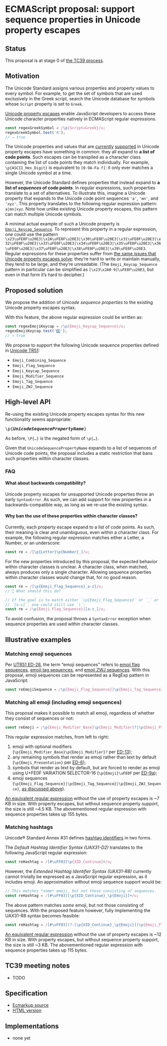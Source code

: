 # ECMAScript proposal: support sequence properties in Unicode property escapes

## Status

This proposal is at stage 0 of [the TC39 process](https://tc39.github.io/process-document/).

## Motivation

The Unicode Standard assigns various properties and property values to every symbol. For example, to get the set of symbols that are used exclusively in the Greek script, search the Unicode database for symbols whose `Script` property is set to `Greek`.

[Unicode property escapes](https://github.com/tc39/proposal-regexp-unicode-sequence-properties) enable JavaScript developers to access these Unicode character properties natively in ECMAScript regular expressions.

```js
const regexGreekSymbol = /\p{Script=Greek}/u;
regexGreekSymbol.test('π');
// → true
```

The Unicode properties and values that are [currently](https://tc39.github.io/ecma262/#table-nonbinary-unicode-properties) [supported](https://tc39.github.io/ecma262/#table-binary-unicode-properties) in Unicode property escapes have something in common: they all expand to **a list of code points**. Such escapes can be transpiled as a character class containing the list of code points they match individually. For example, `\p{ASCII_Hex_Digit}` is equivalent to `[0-9A-Fa-f]`: it only ever matches a single Unicode symbol at a time.

However, the Unicode Standard defines properties that instead expand to **a list of _sequences_ of code points**. In regular expressions, such properties translate to a set of alternatives. To illustrate this, imagine a Unicode property that expands to the Unicode code point sequences `'a'`, `'mn'`, and `'xyz'`. This property translates to the following regular expression pattern: `a|mn|xyz`. Note how unlike existing Unicode property escapes, this pattern can match multiple Unicode symbols.

A minimal actual example of such a Unicode property is [`Emoji_Keycap_Sequence`](https://unicode.org/reports/tr51/). To represent this property in a regular expression, one could use the pattern `\x23\uFE0F\u20E3|\x2A\uFE0F\u20E3|\x30\uFE0F\u20E3|\x31\uFE0F\u20E3|\x32\uFE0F\u20E3|\x33\uFE0F\u20E3|\x34\uFE0F\u20E3|\x35\uFE0F\u20E3|\x36\uFE0F\u20E3|\x37\uFE0F\u20E3|\x38\uFE0F\u20E3|\x39\uFE0F\u20E3`. Regular expressions for these properties suffer from [the same issues that Unicode property escapes solve](https://github.com/tc39/proposal-regexp-unicode-sequence-properties#motivation): they’re hard to write or maintain manually, they tend to be large, and they’re unreadable. (The `Emoji_Keycap_Sequence` pattern in particular can be simplified as `[\x23\x2A0-9]\uFE0F\u20E3`, but even in that form it’s hard to decipher.)

## Proposed solution

We propose the addition of _Unicode sequence properties_ to the existing Unicode property escapes syntax.

With this feature, the above regular expression could be written as:

```js
const regexEmojiKeycap = /\p{Emoji_Keycap_Sequence}/u;
regexEmojiKeycap.test('4️⃣');
// → true
```

We propose to support the following Unicode sequence properties defined in [Unicode TR51](https://unicode.org/reports/tr51/):

- `Emoji_Combining_Sequence`
- `Emoji_Flag_Sequence`
- `Emoji_Keycap_Sequence`
- `Emoji_Modifier_Sequence`
- `Emoji_Tag_Sequence`
- `Emoji_ZWJ_Sequence`

## High-level API

Re-using the existing Unicode property escapes syntax for this new functionality seems appropriate:

<pre>\p{<b><i>UnicodeSequencePropertyName</i></b>}</pre>

As before, `\P{…}` is the negated form of `\p{…}`.

Given that `UnicodeSequencePropertyName` expands to a list of sequences of Unicode code points, the proposal includes a static restriction that bans such properties within character classes.

### FAQ

#### What about backwards compatibility?

Unicode property escapes for unsupported Unicode properties throw an early `SyntaxError`. As such, we can add support for new properties in a backwards-compatible way, as long as we re-use the existing syntax.

#### Why ban the use of these properties within character classes?

Currently, each property escape expand to a list of code points. As such, their meaning is clear and unambiguous, even within a character class. For example, the following regular expression matches either a Letter, a Number, or an underscore:

```js
const re = /[\p{Letter}\p{Number}_]/u;
```

For the new properties introduced by this proposal, the expected behavior within character classes is unclear. A character class, when matched, always produces only a single character. Allowing sequence properties within character classes would change that, for no good reason.

```js
const re = /[\p{Emoji_Flag_Sequence}_a-z]/u;
// 🤔 What should this do?

// If the goal is to match either `\p{Emoji_Flag_Sequence}` or `_` or
// `[a-z]`, one could still use `|`:
const re = /\p{Emoji_Flag_Sequence}|[a-z_]/u;
```

To avoid confusion, the proposal throws a `SyntaxError` exception when sequence properties are used within character classes.

## Illustrative examples

### Matching emoji sequences

Per [UTR51 ED-26](https://unicode.org/reports/tr51/proposed.html#def_rgi_sequences), the term “emoji sequences” refers to [emoji flag sequences](https://unicode.org/Public/emoji/latest/emoji-sequences.txt), [emoji tag sequences](https://unicode.org/Public/emoji/latest/emoji-sequences.txt), and [emoji ZWJ sequences](https://unicode.org/Public/emoji/latest/emoji-zwj-sequences.txt). With this proposal, emoji sequences can be represented as a RegExp pattern in JavaScript:

```js
const reEmojiSequence = /\p{Emoji_Flag_Sequence}|\p{Emoji_Tag_Sequence}|\p{Emoji_ZWJ_Sequence}/u;
```

### Matching all emoji (including emoji sequences)

This proposal makes it possible to match all emoji, regardless of whether they consist of sequences or not:

```js
const reEmoji = /\p{Emoji_Modifier_Base}\p{Emoji_Modifier}?|\p{Emoji_Presentation}|\p{Emoji}\uFE0F|\p{Emoji_Flag_Sequence}|\p{Emoji_Tag_Sequence}|\p{Emoji_ZWJ_Sequence}/gu;
```

This regular expression matches, from left to right:

1. emoji with optional modifiers (`\p{Emoji_Modifier_Base}\p{Emoji_Modifier}?` per [ED-13](https://unicode.org/reports/tr51/proposed.html#def_emoji_modifier_sequence));
2. any remaining symbols that render as emoji rather than text by default (`\p{Emoji_Presentation}` per [ED-6](https://unicode.org/reports/tr51/proposed.html#def_emoji_presentation));
3. symbols that render as text by default, but are forced to render as emoji using U+FE0F VARIATION SELECTOR-16 (`\p{Emoji}\uFE0F` per [ED-9a](https://unicode.org/reports/tr51/proposed.html#def_emoji_presentation_sequence));
4. emoji sequences (`\p{Emoji_Flag_Sequence}|\p{Emoji_Tag_Sequence}|\p{Emoji_ZWJ_Sequence}`, [as discussed above](#matching-emoji-sequences)).

[An equivalent regular expression](https://github.com/mathiasbynens/emoji-regex) without the use of property escapes is ~7 KB in size. With property escapes, but without sequence property support, the size is still ~4.5 KB. The abovementioned regular expression with sequence properties takes up 155 bytes.

### Matching hashtags

Unicode® Standard Annex #31 defines [hashtag identifiers](https://unicode.org/reports/tr31/#hashtag_identifiers) in two forms.

The _Default Hashtag Identifier Syntax (UAX31-D2)_ translates to the following JavaScript regular expression:

```js
const reHashtag = /[#\uFF03]\p{XID_Continue}+/u;
```

However, the _Extended Hashtag Identifier Syntax (UAX31-R8)_ currently cannot trivially be expressed as a JavaScript regular expression, as it includes emoji. An approximation without emoji sequence support would be:

```js
// This matches *some* emoji, but not those consisting of sequences.
const reHashtag = /[#\uFF03][\p{XID_Continue}_\p{Emoji}]+/u;
```

The above pattern matches *some* emoji, but not those consisting of sequences. With the proposed feature however, fully implementing the UAX31-R8 syntax becomes feasible:

```js
const reHashtag = /[#\uFF03](?:[\p{XID_Continue}_\p{Emoji}]|\p{Emoji_Flag_Sequence}|\p{Emoji_Tag_Sequence}|\p{Emoji_ZWJ_Sequence})+/u;
```

[An equivalent regular expression](https://github.com/mathiasbynens/hashtag-regex) without the use of property escapes is ~12 KB in size. With property escapes, but without sequence property support, the size is still ~3 KB. The abovementioned regular expression with sequence properties takes up 115 bytes.

## TC39 meeting notes

- TODO

## Specification

* [Ecmarkup source](https://github.com/mathiasbynens/proposal-regexp-unicode-sequence-properties/blob/master/spec.html)
* [HTML version](https://mathiasbynens.github.io/proposal-regexp-unicode-sequence-properties/)

## Implementations

* none yet
